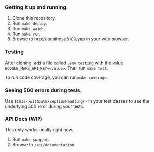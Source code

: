 ### Getting it up and running.

1. Clone this repository.
2. Run `make deploy`. 
3. Run `make watch`. 
4. Run `make run`. 
5. Browse to http://localhost:3100/yap in your web browser.

### Testing

After cloning, add a file called `.env.testing` with the value `GOOGLE_MAPS_API_KEY=<value>`.  Then run `make test`.

To run code coverage, you can run `make coverage`.

### Seeing 500 errors during tests.

Use `$this->withoutExceptionHandling()` in your test classes to see the underlying 500 error during your tests.

### API Docs (WIP)

This only works locally right now.

1. Run `make swagger`.
2. Browse to `/api/documentation`
